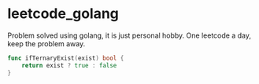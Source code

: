 # leetcode_golang

Problem solved using golang, it is just personal hobby.
One leetcode a day, keep the problem away.

```go
func ifTernaryExist(exist) bool {
    return exist ? true : false
}

```